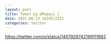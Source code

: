 ```yaml
--- 
layout: post 
title: Tweet by @Magaji_1 
date: 2021-06-23 1624511352 
categories: twitter 
--- 
```

https://twitter.com/o/status/1407928742199111682